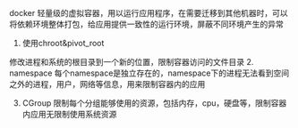 docker
轻量级的虚拟容器，用以运行应用程序，在需要迁移到其他机器时，可以将依赖环境整体打包，给应用提供一致性的运行环境，屏蔽不同环境产生的异常

1. 使用chroot&pivot_root

修改进程和系统的根目录到一个新的位置，限制容器访问的文件目录
2. namespace
每个namespace是独立存在的，namespace下的进程无法看到空间之外的进程，用户，网络等信息，用来限制容器内的应用

3. CGroup
限制每个分组能够使用的资源，包括内存，cpu，硬盘等，限制容器内应用无限制使用系统资源

